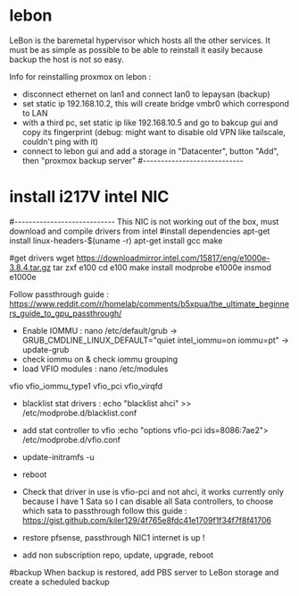 # lebon
LeBon is the baremetal hypervisor which hosts all the other services. It must be as simple as possible to be able to reinstall it easily because backup the host is not so easy.

Info for reinstalling proxmox on lebon : 
- disconnect ethernet on lan1 and connect lan0 to lepaysan (backup)
- set static ip 192.168.10.2, this will create bridge vmbr0 which correspond to LAN 
- with a third pc, set static ip like 192.168.10.5 and go to bakcup gui and copy its fingerprint (debug: might want to disable old VPN like tailscale, couldn't ping with it)
- connect to lebon gui and add a storage in "Datacenter", button "Add", then "proxmox backup server"
#----------------------------
#  install i217V intel NIC
#----------------------------
This NIC is not working out of the box, must download and compile drivers from intel
#install dependencies
apt-get install linux-headers-$(uname -r)
apt-get install gcc make

#get drivers
wget https://downloadmirror.intel.com/15817/eng/e1000e-3.8.4.tar.gz
tar zxf e100
cd e100
make install
modprobe e1000e insmod e1000e

Follow passthrough guide : https://www.reddit.com/r/homelab/comments/b5xpua/the_ultimate_beginners_guide_to_gpu_passthrough/
- Enable IOMMU : nano /etc/default/grub -> GRUB_CMDLINE_LINUX_DEFAULT="quiet intel_iommu=on iommu=pt" -> update-grub
- check iommu on & check iommu grouping
- load VFIO modules : nano /etc/modules

vfio
vfio_iommu_type1
vfio_pci
vfio_virqfd

- blacklist stat drivers : echo "blacklist ahci" >> /etc/modprobe.d/blacklist.conf
- add stat controller to vfio :echo "options vfio-pci ids=8086:7ae2"> /etc/modprobe.d/vfio.conf
- update-initramfs -u
- reboot
- Check that driver in use is vfio-pci and not ahci, it works currently only because I have 1 Sata so I can disable all Sata controllers, to choose which sata to passthrough follow this guide : https://gist.github.com/kiler129/4f765e8fdc41e1709f1f34f7f8f41706


- restore pfsense, passthrough NIC1 internet is up !
- add non subscription repo, update, upgrade, reboot



#backup
When backup is restored, add PBS server to LeBon storage and create a scheduled backup

